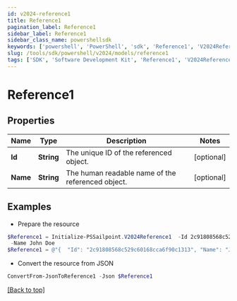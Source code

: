 ```yaml
---
id: v2024-reference1
title: Reference1
pagination_label: Reference1
sidebar_label: Reference1
sidebar_class_name: powershellsdk
keywords: ['powershell', 'PowerShell', 'sdk', 'Reference1', 'V2024Reference1'] 
slug: /tools/sdk/powershell/v2024/models/reference1
tags: ['SDK', 'Software Development Kit', 'Reference1', 'V2024Reference1']
---
```



# Reference1

## Properties

Name | Type | Description | Notes
------------ | ------------- | ------------- | -------------
**Id** | **String** | The unique ID of the referenced object. | [optional] 
**Name** | **String** | The human readable name of the referenced object. | [optional] 

## Examples

- Prepare the resource
```powershell
$Reference1 = Initialize-PSSailpoint.V2024Reference1  -Id 2c91808568c529c60168cca6f90c1313 `
 -Name John Doe
$Reference1 = @"{  "Id": "2c91808568c529c60168cca6f90c1313", "Name": "John Doe" }"@
```

- Convert the resource from JSON
```powershell
ConvertFrom-JsonToReference1 -Json $Reference1
```


[[Back to top]](#) 

